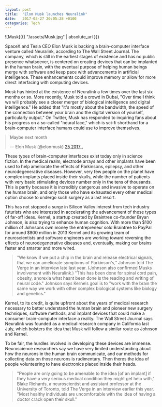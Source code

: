 ```yaml
---
layout: post
title:  "Elon Musk launches Neuralink"
date:   2017-03-27 20:05:28 +0100
categories: Tech
---
```

![Musk]({{ "/assets/Musk.jpg" | absolute_url }})

SpaceX and Tesla CEO Elon Musk is backing a brain-computer interface venture called Neuralink, according to The Wall Street Journal. The company, which is still in the earliest stages of existence and has no public presence whatsoever, is centered on creating devices that can be implanted in the human brain, with the eventual purpose of helping human beings merge with software and keep pace with advancements in artificial intelligence. These enhancements could improve memory or allow for more direct interfacing with computing devices.

Musk has hinted at the existence of Neuralink a few times over the last six months or so. More recently, Musk told a crowd in Dubai, "Over time I think we will probably see a closer merger of biological intelligence and digital intelligence." He added that "it's mostly about the bandwidth, the speed of the connection between your brain and the digital version of yourself, particularly output." On Twitter, Musk has responded to inquiring fans about his progress on a so-called "neural lace," which is sci-fi shorthand for a brain-computer interface humans could use to improve themselves.

<blockquote style="margin: 0 auto;" class="twitter-tweet" data-lang="ru"><p lang="en" dir="ltr">Maybe next month</p>&mdash; Elon Musk (@elonmusk) <a href="https://twitter.com/elonmusk/status/824182237352562688?ref_src=twsrc%5Etfw">25  2017 .</a></blockquote>
<script async src="https://platform.twitter.com/widgets.js" charset="utf-8"></script>

These types of brain-computer interfaces exist today only in science fiction. In the medical realm, electrode arrays and other implants have been used to help ameliorate the effects of Parkinsons, epilepsy, and other neurodegenerative diseases. However, very few people on the planet have complex implants placed inside their skulls, while the number of patients with very basic stimulating devices number only in the tens of thousands. This is partly because it is incredibly dangerous and invasive to operate on the human brain, and only those who have exhausted every other medical option choose to undergo such surgery as a last resort.

This has not stopped a surge in Silicon Valley interest from tech industry futurists who are interested in accelerating the advancement of these types of far-off ideas. Kernel, a startup created by Braintree co-founder Bryan Johnson, is also trying to enhance human cognition. With more than $100 million of Johnsons own money  the entrepreneur sold Braintree to PayPal for around $800 million in 2013  Kernel and its growing team of neuroscientists and software engineers are working toward reversing the effects of neurodegenerative diseases and, eventually, making our brains faster and smarter and more wired.

>"We know if we put a chip in the brain and release electrical signals, that we can ameliorate symptoms of Parkinson's," Johnson told The Verge in an interview late last year. (Johnson also confirmed Musks involvement with Neuralink.) "This has been done for spinal cord pain, obesity, anorexia what hasnt been done is the reading and writing of neural code." Johnson says Kernels goal is to "work with the brain the same way we work with other complex biological systems like biology and genetics."


Kernel, to its credit, is quite upfront about the years of medical research necessary to better understand the human brain and pioneer new surgery techniques, software methods, and implant devices that could make a consumer brain-computer interface a reality. The Wall Street Journal says Neuralink was founded as a medical research company in California last July, which bolsters the idea that Musk will follow a similar route as Johnson and Kernel.

To be fair, the hurdles involved in developing these devices are immense. Neuroscience researchers say we have very limited understanding about how the neurons in the human brain communicate, and our methods for collecting data on those neurons is rudimentary. Then theres the idea of people volunteering to have electronics placed inside their heads.

>"People are only going to be amenable to the idea [of an implant] if they have a very serious medical condition they might get help with," Blake Richards, a neuroscientist and assistant professor at the University of Toronto, told The Verge in an interview earlier this year. "Most healthy individuals are uncomfortable with the idea of having a doctor crack open their skull."
